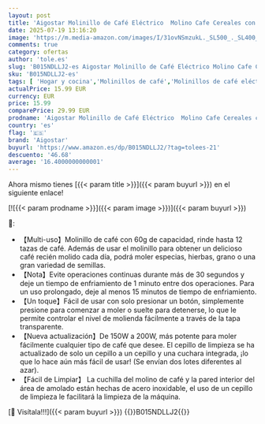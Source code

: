 ```yaml
---
layout: post
title: 'Aigostar Molinillo de Café Eléctrico  Molino Cafe Cereales con Cuchillas Acero Inoxidable  Capacidad 60gr con Cepillo para Limpieza  Tapa Transparente  Libre de BPA  200W  Negro'
date: 2025-07-19 13:16:20
image: 'https://m.media-amazon.com/images/I/31ovNSmzukL._SL500_._SL400_.jpg'
comments: true
category: ofertas
author: 'tole.es'
slug: 'B015NDLLJ2-es Aigostar Molinillo de Café Eléctrico Molino Cafe Cereales...'
sku: 'B015NDLLJ2-es'
tags: [ 'Hogar y cocina','Molinillos de café','Molinillos de café eléctricos','Molinos de café eléctricos con cuchilla','Utensilios para café y té','aigostar','cafe','🇪🇸', ]
actualPrice: 15.99 EUR
currency: EUR
price: 15.99
comparePrice: 29.99 EUR
prodname: 'Aigostar Molinillo de Café Eléctrico  Molino Cafe Cereales con Cuchillas Acero Inoxidable  Capacidad 60gr con Cepillo para Limpieza  Tapa Transparente  Libre de BPA  200W  Negro'
country: 'es'
flag: '🇪🇸'
brand: 'Aigostar'
buyurl: 'https://www.amazon.es/dp/B015NDLLJ2/?tag=tolees-21'
descuento: '46.68'
average: '16.4000000000001'
---
```


Ahora mismo tienes [{{< param title >}}]({{< param buyurl >}}) en el siguiente enlace!

[![{{< param prodname >}}]({{< param image >}})]({{< param buyurl >}})

🔎:

- 【Multi-uso】Molinillo de café con 60g de capacidad, rinde hasta 12 tazas de café. Además de usar el molinillo para obtener un delicioso café recién molido cada día, podrá moler especias, hierbas, grano o una gran variedad de semillas.
- 【Nota】Evite operaciones continuas durante más de 30 segundos y deje un tiempo de enfriamiento de 1 minuto entre dos operaciones. Para un uso prolongado, deje al menos 15 minutos de tiempo de enfriamiento.
- 【Un toque】Fácil de usar con solo presionar un botón, simplemente presione para comenzar a moler o suelte para detenerse, lo que le permite controlar el nivel de molienda fácilmente a través de la tapa transparente.
- 【Nueva actualización】De 150W a 200W, más potente para moler fácilmente cualquier tipo de café que desee. El cepillo de limpieza se ha actualizado de solo un cepillo a un cepillo y una cuchara integrada, ¡lo que lo hace aún más fácil de usar! (Se envían dos lotes diferentes al azar).
- 【Fácil de Limpiar】 La cuchilla del molino de café y la pared interior del área de amolado están hechas de acero inoxidable, el uso de un cepillo de limpieza le facilitará la limpieza de la máquina.

[🛒 Visítala!!!]({{< param buyurl >}})
{{<world>}}B015NDLLJ2{{</world>}}
